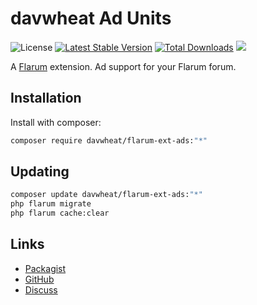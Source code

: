 # davwheat Ad Units

![License](https://img.shields.io/badge/license-MIT-blue.svg) [![Latest Stable Version](https://img.shields.io/packagist/v/davwheat/flarum-ext-ads.svg)](https://packagist.org/packages/davwheat/flarum-ext-ads) [![Total Downloads](https://img.shields.io/packagist/dt/davwheat/flarum-ext-ads.svg)](https://packagist.org/packages/davwheat/flarum-ext-ads) ![](https://flarum-badge-api.davwheat.dev/v1/compat-latest/davwheat/flarum-ext-ads)

A [Flarum](http://flarum.org) extension. Ad support for your Flarum forum.

## Installation

Install with composer:

```sh
composer require davwheat/flarum-ext-ads:"*"
```

## Updating

```sh
composer update davwheat/flarum-ext-ads:"*"
php flarum migrate
php flarum cache:clear
```

## Links

- [Packagist](https://packagist.org/packages/davwheat/flarum-ext-ads)
- [GitHub](https://github.com/davwheat/flarum-ext-ads)
- [Discuss](https://discuss.flarum.org/d/PUT_DISCUSS_SLUG_HERE)
